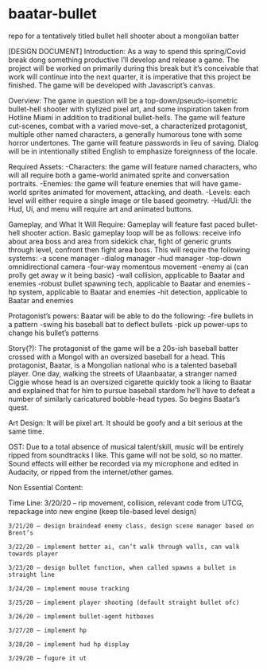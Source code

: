 # baatar-bullet
repo for a tentatively titled bullet hell shooter about a mongolian batter

[DESIGN DOCUMENT]
Introduction:
	As a way to spend this spring/Covid break dong something productive I’ll develop and release a game. The project will be worked on primarily during this break but it’s conceivable that work will continue into the next quarter, it is imperative that this project be finished. The game will be developed with Javascript’s canvas.

Overview:
	The game in question will be a top-down/pseudo-isometric bullet-hell shooter with stylized pixel art, and some inspiration taken from Hotline Miami in addition to traditional bullet-hells. The game will feature cut-scenes, combat with a varied move-set, a characterized protagonist, multiple other named characters, a generally humorous tone with some horror undertones. The game will feature  passwords in lieu of saving. Dialog will be in intentionally stilted English to emphasize foreignness of the locale.

Required Assets:
	-Characters: the game will feature named characters, who will all require both a game-world animated sprite and conversation portraits.
	-Enemies: the game will feature enemies that will have game-world sprites animated for movement, attacking, and death.
	-Levels: each level will either require a single image or tile based geometry.
	-Hud/Ui: the Hud, Ui, and menu will require art and animated buttons.

Gameplay, and What It Will Require:
	Gameplay will feature fast paced bullet-hell shooter action. Basic gameplay loop will be as follows: receive info about area boss and area from sidekick char, fight of generic grunts through level, confront then fight area boss.
	This will require the following systems:
	-a scene manager
	-dialog manager
	-hud manager
	-top-down omnidirectional camera
	-four-way momentous movement
	-enemy ai (can prolly get away w it being basic)
	-wall collision, applicable to Baatar and enemies
	-robust bullet spawning tech, applicable to Baatar and enemies
	-hp system, applicable to Baatar and enemies
	-hit detection, applicable to Baatar and enemies

Protagonist’s powers:
	Baatar will be able to do the following:
	-fire bullets in a pattern
	-swing his baseball bat to deflect bullets
	-pick up power-ups to change his bullet’s patterns

Story(?):
	The protagonist of the game will be a 20s-ish baseball batter crossed with a Mongol with an oversized baseball for a head. This protagonist, Baatar, is a Mongolian national who is a talented baseball player. One day, walking the streets of Ulaanbaatar, a stranger named Ciggie whose head is an oversized cigarette quickly took a liking to Baatar and explained that for him to pursue baseball stardom he’ll have to defeat a number of similarly caricatured bobble-head types. So begins Baatar’s quest.

Art Design:
	It will be pixel art. It should be goofy and a bit serious at the same time.

OST:
	Due to a total absence of musical talent/skill, music will be entirely ripped from soundtracks I like. This game will not be sold, so no matter.
	Sound effects will either be recorded via my microphone and edited in Audacity, or ripped from the internet/other games.

Non Essential Content:

Time Line:
	3/20/20 – rip movement, collision, relevant code from UTCG, repackage into new engine
			(keep tile-based level design)
	
	3/21/20 – design braindead enemy class, design scene manager based on Brent’s
	
	3/22/20 – implement better ai, can’t walk through walls, can walk towards player

	3/23/20 – design bullet function, when called spawns a bullet in straight line
	
	3/24/20 – implement mouse tracking

	3/25/20 – implement player shooting (default straight bullet ofc)

	3/26/20 – implement bullet-agent hitboxes
	
	3/27/20 – implement hp

	3/28/20 – implement hud hp display

	3/29/20 – fugure it ut
